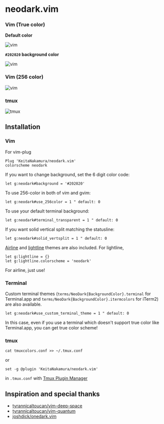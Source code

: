 # neodark.vim

### Vim (True color)

**Default color**

![vim](https://github.com/KeitaNakamura/neodark.vim/blob/master/default.png)

**`#202020` background color**

![vim](https://github.com/KeitaNakamura/neodark.vim/blob/master/202020.png)

### Vim (256 color)
![vim](https://github.com/KeitaNakamura/neodark.vim/blob/master/256.png)

### tmux
![tmux](https://github.com/KeitaNakamura/neodark.vim/blob/master/tmux.png)

## Installation

### Vim
For vim-plug

```vim
Plug 'KeitaNakamura/neodark.vim'
colorscheme neodark
```

If you want to change background, set the 6 digit color code:

```vim
let g:neodark#background = '#202020'
```

To use 256-color in both of vim and gvim:

```vim
let g:neodark#use_256color = 1 " default: 0
```

To use your default terminal background:
```vim
let g:neodark#terminal_transparent = 1 " default: 0
```

If you want solid vertical split matching the statusline:
```vim
let g:neodark#solid_vertsplit = 1 " default: 0
```

[Airline](https://github.com/vim-airline/vim-airline) and [lightline](https://github.com/itchyny/lightline.vim) themes are also included. For lightline,

```vim
let g:lightline = {}
let g:lightline.colorscheme = 'neodark'
```

For airline, just use!

### Terminal
Custom terminal themes (`terms/NeoDark{BackgroundColor}.terminal` for Terminal.app and `terms/NeoDark{BackgroundColor}.itermcolors` for iTerm2) are also available.

```vim
let g:neodark#use_custom_terminal_theme = 1 " default: 0
```

In this case, even if you use a terminal which doesn't support true color like Terminal.app, you can get true color scheme!

### tmux

```
cat tmuxcolors.conf >> ~/.tmux.conf
```

or

```
set -g @plugin 'KeitaNakamura/neodark.vim'
```

in `.tmux.conf` with [Tmux Plugin Manager](https://github.com/tmux-plugins/tpm)

## Inspiration and special thanks
* [tyrannicaltoucan/vim-deep-space](https://github.com/tyrannicaltoucan/vim-deep-space)
* [tyrannicaltoucan/vim-quantum](https://github.com/tyrannicaltoucan/vim-quantum)
* [joshdick/onedark.vim](https://github.com/joshdick/onedark.vim)
